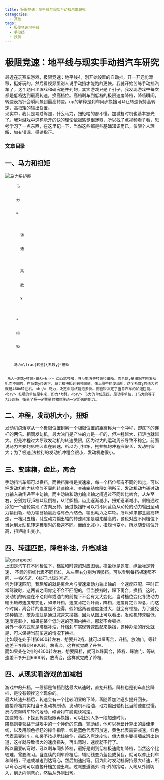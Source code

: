 ```yaml
---
title: 极限竞速：地平线与现实手动挡汽车研究
categories:
  - 其他
tags:
  - 极限竞速地平线
  - 手动挡
  - 换挡
---
```


# 极限竞速：地平线与现实手动挡汽车研究

最近在玩赛车游戏，极限竞速：地平线4，刚开始设置的自动挡，开一开还能漂移，挺好玩的。然后看视频里别人说手动挡才能跑的更快。我就开始苦练手动挡汽车了。这个题目里游戏和研究是并列的，其实游戏只是个引子，我发现游戏中每次都是低档达到最高转速，换高档位。高档刹车到低档的极限速度降档，降档瞬间，转速表指针会瞬间飙到最高转速。up的解释是刹车同步换挡可以让转速保持高转速，高扭矩的输出位置。<br/> 现实中，我只是考过驾照，什么马力，扭矩啥的都不懂。加减档时机也基本忘光了。我对游戏中这样能开的快的理论依据感觉很迷糊，所以找了点视频看了看，思考学习了一点东西，在这里记一下，当然这些都是些基础知识而已，仅限个人理解，如有错漏，感谢指正。<br/> 

### 文章目录

## 一、马力和扭矩

<img alt="马力扭矩图" src="https://img-blog.csdnimg.cn/img_convert/877210e62fc386b9183ec7fcb79accf8.png#pic_center"/><br/> 
     
      
       
        
         马
        
        
         力
        
        
         =
        
        
         
          
           转
          
          
           速
          
         
         
          
           系
          
          
           数
          
          
           y
          
         
        
        
         ∗
        
        
         扭
        
        
         矩
        
       
       
        马力=\frac{转速}{系数y}*扭矩
       
      
     马力=系数y转速​∗扭矩<br/> 由公式可知，马力取决于转速和扭矩。而系数y是根据不同发动机而不同的，在系数y转速下，马力和扭矩达到相同值。像上图中的发动机，这个系数y的值大约就是4600转左右。<br/> 马力，决定车最终能跑多快。而扭矩决定了当前汽车的加速性能。<br/> 扭矩的单位是牛米，即力*力臂。<br/> 马力的单位是匹，是功率单位，1马力约等于735瓦特，衡量了把一定重量的物体移动一定距离的能力。

## 二、冲程，发动机大小，扭矩

发动机的活塞从一个极限位置到另一个极限位置的距离称为一个冲程，即底下的连杆的两倍。相同发动机，最大油门是产生的力是一样的，但冲程越大，扭矩也就越大。但是冲程过大导致发动机的转速受限，因为过大的运动周长导致不稳定。前面说马力主要的影响因素在转速，所以为了扭矩，拖拉机的冲程会很长，发动机很大；为了极速,法拉利的发动机冲程会很小，发动机也很小。

## 三、变速箱，齿比，离合

手动挡汽车都可以换挡，而换挡靠得是变速箱，每一个档位都有不同的齿比，可以把发动机的力转换为不同的转速输出。变速箱结构图如图所示，发动机动力通过动力输入轴传递至主动轴，而主动轴和动力输出轴之间通过不同齿比啮合，从左至右，分别为1到5档以及倒档，从1到5挡，齿比逐渐减小，扭矩逐渐减小。倒档通过添加一个齿轮实现了方向反转。通过换挡杆可以将不同蓝色从动轮的动力输出至动力输出轴，动力输出轴最后与离合片结合，输出动力之车轮。所以如果都是最高转速，一档只五档，对应动力输出轴的转速肯定是越来越高的，这也对应不同档位下当达到发动机转速极限时的极速不同。而齿比减小，扭矩也变小，所以随着档位升高，扭矩输出变小。

## 四、转速匹配，降档补油，升档减油

<img alt="gearspeed" src="https://img-blog.csdnimg.cn/eed10d3db6e74e85b01207aad12fef9f.jpg?x-oss-process=image/watermark,type_ZHJvaWRzYW5zZmFsbGJhY2s,shadow_50,text_Q1NETiBA6aaZ6JWJ5Ymy6I2J5py6,size_20,color_FFFFFF,t_70,g_se,x_16#pic_center"/><br/> 上图是汽车在不同档位下，档位和时速的对应图表。横坐标是速度，纵坐标是转速， 不同的斜线代表不同档位，从左至右分别为1到6挡。可以看到每挡极速都不同，一档65迈，6挡可以超200迈。<br/> 何为转速匹配，我理解的就是离合片与变速箱动力输出轴的一个速度匹配。平时正常驾驶时，这两者之间肯定不会不匹配的，但当换挡时，踩下离合，换挡，这时，发动机的转速在不动刹车或油门的前提下不会有太大变化，当时档位变化导致动力输出轴的速度有变化，如果升档，速度肯定会升高，降档，速度肯定会降低，而这个时候，离合片的速度是不变得，假如这两者速度差过大，就会有顿挫。为了避免这种情况，笨办法就是通过减速来换挡，因为从图上可以看出，发动机转速越低，速度差越小，如果在某个低时速的范围内换挡，那就不会顿挫。<br/> 另外一种方式就是降档补油，升档刹车实现转速匹配来换挡，这种办法的好处就是，可以保持当前车速的情况下换挡。<br/> 比如现在处于1挡6600转左右，想要升2挡，就可以踩离合，升档，放油门，等转速差不多降到4800转，放离合，这样就完成了升档。<br/> 而如果处在2挡的4800转左右，想要降档，就可以踩离合，降档，踩油门，等转速差不多升到6600转，放离合，这样就完成了降档。

## 四、从现实看游戏的加减档

游戏中的升档，一般都是每挡到达最大转速时，直接升档。降档也是刹车直接降档，是没有顿挫这个现象的。<br/> 最大转速升档后，转速会有一个比较明显的下降，再随着加油逐步提升回来。<br/> 直接降档其实相当于发动机制动，发动机不给油，动力输出轴相比当前速度过慢，反向去阻碍车轮的运动，结合刹车能更快减速。<br/> 加速的话，下探到转速极限再换挡，可以比别人多一段加速时间。<br/> 降档则要获益于游戏中的一个神奇的东西，辅助线，他可以标出计算出的最佳走线，以及用颜色标记的操作指示：线是蓝色代表可加速，黄色代表需要减速，红色代表需要刹车。如果不按提示线操作，虽然入弯速度快，但大概率要撞墙或滑出跑道，这样就导致很大的速度损失，再出弯时，速度就不行了。<br/> 所以需要转弯时，可以刹车同步降档，最好是刹到低档极速附加降档，当然这个比较难，需要练习。当连续的刹车降档后，辅助线变为蓝色或黄色，就可以停止刹车和降档，平速或减速到达弯心，然后加速出弯。因为此时发动机保持最大转速，所以弯心出弯可以直接升档加速出弯。过弯要遵循外-内-外的策略，入弯从外侧切入，到达内侧弯心，然后从外侧出弯。
